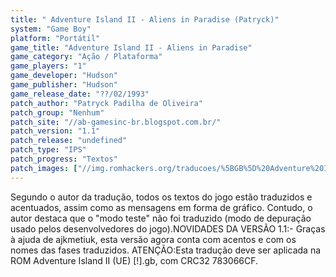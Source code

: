 ```yaml
---
title: " Adventure Island II - Aliens in Paradise (Patryck)"
system: "Game Boy"
platform: "Portátil"
game_title: "Adventure Island II - Aliens in Paradise"
game_category: "Ação / Plataforma"
game_players: "1"
game_developer: "Hudson"
game_publisher: "Hudson"
game_release_date: "??/02/1993"
patch_author: "Patryck Padilha de Oliveira"
patch_group: "Nenhum"
patch_site: "//ab-gamesinc-br.blogspot.com.br/"
patch_version: "1.1"
patch_release: "undefined"
patch_type: "IPS"
patch_progress: "Textos"
patch_images: ["//img.romhackers.org/traducoes/%5BGB%5D%20Adventure%20Island%20II%20-%20Patryck%20-%201.png","//img.romhackers.org/traducoes/%5BGB%5D%20Adventure%20Island%20II%20-%20Patryck%20-%202.png","//img.romhackers.org/traducoes/%5BGB%5D%20Adventure%20Island%20II%20-%20Patryck%20-%203.png"]
---
```

Segundo o autor da tradução, todos os textos do jogo estão traduzidos e acentuados, assim como as mensagens em forma de gráfico. Contudo, o autor destaca que o "modo teste" não foi traduzido (modo de depuração usado pelos desenvolvedores do jogo).NOVIDADES DA VERSÃO 1.1:- Graças à ajuda de ajkmetiuk, esta versão agora conta com acentos e com os nomes das fases traduzidos. ATENÇÃO:Esta tradução deve ser aplicada na ROM Adventure Island II (UE) [!].gb, com CRC32 783066CF.